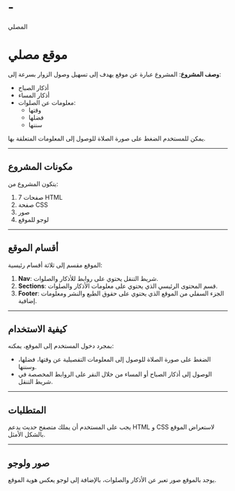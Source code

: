 # -
المصلي

# موقع مصلي

**وصف المشروع**:
المشروع عبارة عن موقع يهدف إلى تسهيل وصول الزوار بسرعة إلى:
- أذكار الصباح
- أذكار المساء
- معلومات عن الصلوات:
  - وقتها
  - فضلها
  - سننها

يمكن للمستخدم الضغط على صورة الصلاة للوصول إلى المعلومات المتعلقة بها.

---

## مكونات المشروع

يتكون المشروع من:
1. 7 صفحات HTML
2. صفحة CSS
3. صور
4. لوجو للموقع

---

## أقسام الموقع

الموقع مقسم إلى ثلاثة أقسام رئيسية:

1. **Nav**: شريط التنقل يحتوي على روابط للأذكار والصلوات.
2. **Sections**: قسم المحتوى الرئيسي الذي يحتوي على معلومات الأذكار والصلوات.
3. **Footer**: الجزء السفلي من الموقع الذي يحتوي على حقوق الطبع والنشر ومعلومات إضافية.

---

## كيفية الاستخدام

بمجرد دخول المستخدم إلى الموقع، يمكنه:
- الضغط على صورة الصلاة للوصول إلى المعلومات التفصيلية عن وقتها، فضلها، وسننها.
- الوصول إلى أذكار الصباح أو المساء من خلال النقر على الروابط المخصصة في شريط التنقل.

---

## المتطلبات

يجب على المستخدم أن يملك متصفح حديث يدعم HTML و CSS لاستعراض الموقع بالشكل الأمثل.

---

## صور ولوجو

يوجد بالموقع صور تعبر عن الأذكار والصلوات، بالإضافة إلى لوجو يعكس هوية الموقع.
